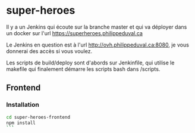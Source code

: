 # super-heroes


Il y a un Jenkins qui écoute sur la branche master et qui va déployer dans un docker sur l'url 
https://superheroes.philippeduval.ca

Le Jenkins en question est à l'url http://ovh.philippeduval.ca:8080, je vous donnerai des accès si vous voulez.

Les scripts de build/deploy sont d'abords sur Jenkinfile, qui utilise le makefile qui finalement démarre les scripts bash dans /scripts.

## Frontend
### Installation
```bash
cd super-heroes-frontend
npm install
``̀`

